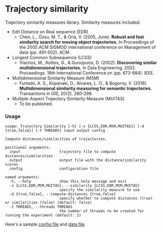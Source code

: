 # Trajectory similarity

Trajectory similarity measures library. Similarity measures included:
* Edit Distance on Real sequence (EDR)
  * Chen, L., Özsu, M. T., & Oria, V. (2005, June). **Robust and fast similarity search for moving object trajectories.** In Proceedings of the 2005 ACM SIGMOD international conference on Management of data (pp. 491-502). ACM.
* Longest Common Subsequence (LCSS)
  * Vlachos, M., Kollios, G., & Gunopulos, D. (2002). **Discovering similar multidimensional trajectories.** In Data Engineering, 2002. Proceedings. 18th International Conference on (pp. 673-684). IEEE.
* Multidimensional Similarity Measure (MSM)
  * Furtado, A. S., Kopanaki, D., Alvares, L. O., & Bogorny, V. (2016). **Multidimensional similarity measuring for semantic trajectories.** Transactions in GIS, 20(2), 280-298.
* Multiple-Aspect Trajectory Similarity Measure (MUITAS)
  * To be published.

### Usage
```
usage: Trajectory Similarity [-h] [-s {LCSS,EDR,MSM,MUITAS}] [-d {true,false}] [-t THREADS] input output config

Compute distances/similarities of trajectories.

positional arguments:
  input                  trajectory file to compute distances/similarities
  output                 output file with the distance/similarity scores
  config                 configuration file

named arguments:
  -h, --help             show this help message and exit
  -s {LCSS,EDR,MSM,MUITAS}, --similarity {LCSS,EDR,MSM,MUITAS}
                         specify the similarity measure to use
  -d {true,false}, --compute-distances {true,false}
                         specify whether to compute distances (true) or similarities (false) (default: false)
  -t THREADS, --threads THREADS
                         the number of threads to be created for running the experiment (default: 1)
```

Here's a sample [config file](sample_config.json) and [data file](sample_data.csv).
